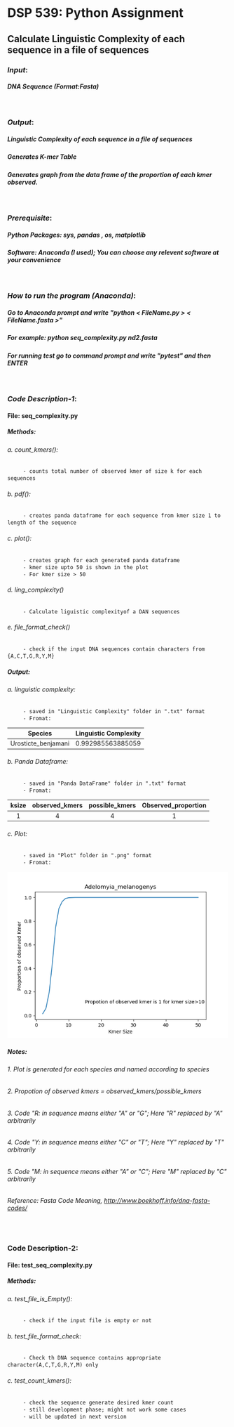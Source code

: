 
# DSP 539: Python Assignment
## Calculate Linguistic Complexity of  each sequence in a file of sequences

### _Input_: 
##### DNA Sequence (Format:Fasta)
&nbsp;
### _Output_: 
##### Linguistic Complexity of each sequence in a file of sequences
##### Generates K-mer Table
##### Generates graph from the data frame of the proportion of each kmer observed.

&nbsp;

### _Prerequisite_:
##### Python Packages: sys, pandas , os, matplotlib
##### Software: Anaconda (I used); You can choose any relevent software at your convenience
&nbsp;

### _How to run the program (Anaconda)_:
##### Go to Anaconda prompt and write  "python < FileName.py > < FileName.fasta >"
##### For example: python seq_complexity.py nd2.fasta
##### For running test go to command prompt and write "pytest" and then ENTER
&nbsp;

### _Code Description-1_:
#### File: seq_complexity.py 
##### Methods:
###### a. count_kmers(): 
         - counts total number of observed kmer of size k for each sequences
###### b. pdf(): 
         - creates panda dataframe for each sequence from kmer size 1 to length of the sequence
###### c. plot(): 
         - creates graph for each generated panda dataframe 
         - kmer size upto 50 is shown in the plot
         - For kmer size > 50 
###### d. ling_complexity()
         - Calculate liguistic complexityof a DAN sequences
###### e. file_format_check()
         - check if the input DNA sequences contain characters from {A,C,T,G,R,Y,M}
##### Output: 
###### a. linguistic complexity:
         - saved in "Linguistic Complexity" folder in ".txt" format
         - Fromat:          
|      Species      |Linguistic Complexity |
|:-----------------:|:--------------------:|
|Urosticte_benjamani|  0.992985563885059   |

###### b. Panda Dataframe:
         - saved in "Panda DataFrame" folder in ".txt" format
         - Fromat:          
|ksize|observed_kmers|possible_kmers|Observed_proportion |
|:---:|:------------:|:------------:|:------------------:|
|  1  |       4      |      4       |         1          |

###### c. Plot:
         - saved in "Plot" folder in ".png" format
         - Fromat:          

<img src="Plot/Adelomyia_melanogenys.png">

##### Notes:
###### 1. Plot is generated for each species and named according to species
###### 2. Propotion of observed kmers = observed_kmers/possible_kmers
###### 3. Code "R: in sequence means either "A" or "G"; Here "R" replaced by "A" arbitrarily
###### 4. Code "Y: in sequence means either "C" or "T"; Here "Y" replaced by "T" arbitrarily
###### 5. Code "M: in sequence means either "A" or "C"; Here "M" replaced by "C" arbitrarily
###### Reference: Fasta Code Meaning, <http://www.boekhoff.info/dna-fasta-codes/>
&nbsp;

### Code Description-2:
#### File: test_seq_complexity.py 
##### Methods:
###### a. test_file_is_Empty(): 
         - check if the input file is empty or not 
###### b. test_file_format_check: 
         - Check th DNA sequence contains appropriate character(A,C,T,G,R,Y,M) only
###### c. test_count_kmers(): 
         - check the sequence generate desired kmer count 
         - still development phase; might not work some cases
         - will be updated in next version

